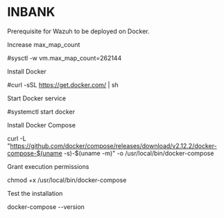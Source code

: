 # INBANK

Prerequisite for Wazuh to be deployed on Docker. 

Increase max_map_count

#sysctl -w vm.max_map_count=262144

Install Docker

#curl -sSL https://get.docker.com/ | sh

Start Docker service

#systemctl start docker

Install Docker Compose

curl -L "https://github.com/docker/compose/releases/download/v2.12.2/docker-compose-$(uname -s)-$(uname -m)" -o /usr/local/bin/docker-compose

Grant execution permissions

chmod +x /usr/local/bin/docker-compose

Test the installation

docker-compose --version
